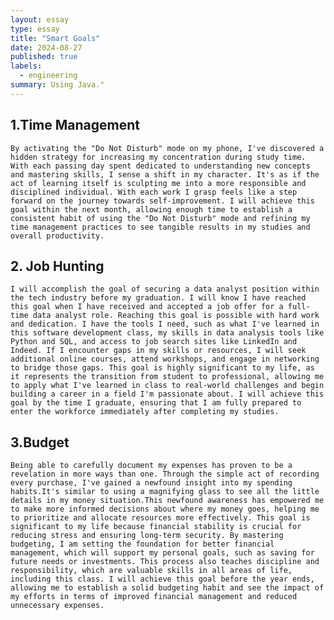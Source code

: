 ```yaml
---
layout: essay
type: essay
title: "Smart Goals"
date: 2024-08-27
published: true
labels:
  - engineering
summary: Using Java."
---
```


## 1.Time Management
	By activating the "Do Not Disturb" mode on my phone, I've discovered a hidden strategy for increasing my concentration during study time. With each passing day spent dedicated to understanding new concepts and mastering skills, I sense a shift in my character. It's as if the act of learning itself is sculpting me into a more responsible and disciplined individual. With each work I grasp feels like a step forward on the journey towards self-improvement. I will achieve this goal within the next month, allowing enough time to establish a consistent habit of using the "Do Not Disturb" mode and refining my time management practices to see tangible results in my studies and overall productivity.

## 2. Job Hunting	
	I will accomplish the goal of securing a data analyst position within the tech industry before my graduation. I will know I have reached this goal when I have received and accepted a job offer for a full-time data analyst role. Reaching this goal is possible with hard work and dedication. I have the tools I need, such as what I've learned in this software development class, my skills in data analysis tools like Python and SQL, and access to job search sites like LinkedIn and Indeed. If I encounter gaps in my skills or resources, I will seek additional online courses, attend workshops, and engage in networking to bridge those gaps. This goal is highly significant to my life, as it represents the transition from student to professional, allowing me to apply what I've learned in class to real-world challenges and begin building a career in a field I'm passionate about. I will achieve this goal by the time I graduate, ensuring that I am fully prepared to enter the workforce immediately after completing my studies.

## 3.Budget
	Being able to carefully document my expenses has proven to be a revelation in more ways than one. Through the simple act of recording every purchase, I've gained a newfound insight into my spending habits.It's similar to using a magnifying glass to see all the little details in my money situation.This newfound awareness has empowered me to make more informed decisions about where my money goes, helping me to prioritize and allocate resources more effectively. This goal is significant to my life because financial stability is crucial for reducing stress and ensuring long-term security. By mastering budgeting, I am setting the foundation for better financial management, which will support my personal goals, such as saving for future needs or investments. This process also teaches discipline and responsibility, which are valuable skills in all areas of life, including this class. I will achieve this goal before the year ends, allowing me to establish a solid budgeting habit and see the impact of my efforts in terms of improved financial management and reduced unnecessary expenses.
